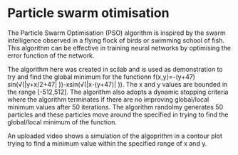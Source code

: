# Particle swarm otimisation 

The Particle Swarm Optimisation (PSO) algorithm is inspired by the swarm intelligence observed in a flying flock of birds or swimming school of fish.
This algorithm can be effective in training neural networks by optimising the error function of the network. 

The algorithm here was created in scilab  and is used as demonstration to try and find the global minimum for the functionn f(x,y)=-(y+47)  sin⁡(√(|y+x/2+47| ))-xsin(√(|x-(y+47)| )). The x and y values are bounded in the range [-512,512]. The algorithm also adopts a dynamic stopping criteria where the algorithm terminates if there are no improving global/local minimum values after 50 iterations. The algorithm randolmy generates 50 particles and these particles move around the specified in trying to find the global/local minimum of the function.

An uploaded video shows a simulation of the algoprithm in a contour plot trying to find a minimum value within the specified range of x and y.

